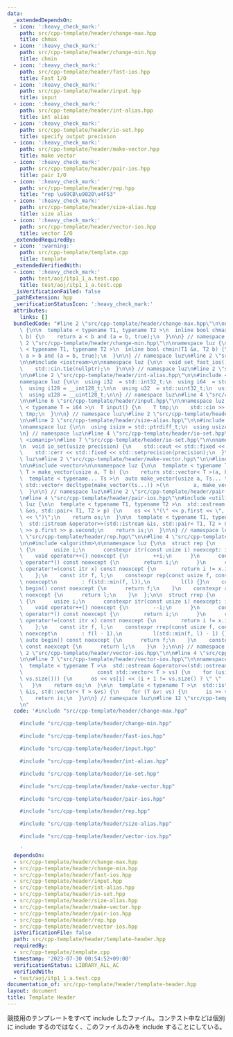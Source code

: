 ```yaml
---
data:
  _extendedDependsOn:
  - icon: ':heavy_check_mark:'
    path: src/cpp-template/header/change-max.hpp
    title: chmax
  - icon: ':heavy_check_mark:'
    path: src/cpp-template/header/change-min.hpp
    title: chmin
  - icon: ':heavy_check_mark:'
    path: src/cpp-template/header/fast-ios.hpp
    title: Fast I/O
  - icon: ':heavy_check_mark:'
    path: src/cpp-template/header/input.hpp
    title: input
  - icon: ':heavy_check_mark:'
    path: src/cpp-template/header/int-alias.hpp
    title: int alias
  - icon: ':heavy_check_mark:'
    path: src/cpp-template/header/io-set.hpp
    title: specify output precision
  - icon: ':heavy_check_mark:'
    path: src/cpp-template/header/make-vector.hpp
    title: make vector
  - icon: ':heavy_check_mark:'
    path: src/cpp-template/header/pair-ios.hpp
    title: pair I/O
  - icon: ':heavy_check_mark:'
    path: src/cpp-template/header/rep.hpp
    title: "rep \u69CB\u9020\u4F53"
  - icon: ':heavy_check_mark:'
    path: src/cpp-template/header/size-alias.hpp
    title: size alias
  - icon: ':heavy_check_mark:'
    path: src/cpp-template/header/vector-ios.hpp
    title: vector I/O
  _extendedRequiredBy:
  - icon: ':warning:'
    path: src/cpp-template/template.cpp
    title: template
  _extendedVerifiedWith:
  - icon: ':heavy_check_mark:'
    path: test/aoj/itp1_1_a.test.cpp
    title: test/aoj/itp1_1_a.test.cpp
  _isVerificationFailed: false
  _pathExtension: hpp
  _verificationStatusIcon: ':heavy_check_mark:'
  attributes:
    links: []
  bundledCode: "#line 2 \"src/cpp-template/header/change-max.hpp\"\n\nnamespace luz\
    \ {\n\n  template < typename T1, typename T2 >\n  inline bool chmax(T1 &a, T2\
    \ b) {\n    return a < b and (a = b, true);\n  }\n\n} // namespace luz\n#line\
    \ 2 \"src/cpp-template/header/change-min.hpp\"\n\nnamespace luz {\n\n  template\
    \ < typename T1, typename T2 >\n  inline bool chmin(T1 &a, T2 b) {\n    return\
    \ a > b and (a = b, true);\n  }\n\n} // namespace luz\n#line 2 \"src/cpp-template/header/fast-ios.hpp\"\
    \n\n#include <iostream>\n\nnamespace luz {\n\n  void set_fast_ios() {\n    std::ios::sync_with_stdio(false);\n\
    \    std::cin.tie(nullptr);\n  }\n\n} // namespace luz\n#line 2 \"src/cpp-template/header/input.hpp\"\
    \n\n#line 2 \"src/cpp-template/header/int-alias.hpp\"\n\n#include <cstdint>\n\n\
    namespace luz {\n\n  using i32  = std::int32_t;\n  using i64  = std::int64_t;\n\
    \  using i128 = __int128_t;\n\n  using u32  = std::uint32_t;\n  using u64  = std::uint64_t;\n\
    \  using u128 = __uint128_t;\n\n} // namespace luz\n#line 4 \"src/cpp-template/header/input.hpp\"\
    \n\n#line 6 \"src/cpp-template/header/input.hpp\"\n\nnamespace luz {\n\n  template\
    \ < typename T = i64 >\n  T input() {\n    T tmp;\n    std::cin >> tmp;\n    return\
    \ tmp;\n  }\n\n} // namespace luz\n#line 2 \"src/cpp-template/header/io-set.hpp\"\
    \n\n#line 2 \"src/cpp-template/header/size-alias.hpp\"\n\n#include <cstddef>\n\
    \nnamespace luz {\n\n  using isize = std::ptrdiff_t;\n  using usize = std::size_t;\n\
    \n} // namespace luz\n#line 4 \"src/cpp-template/header/io-set.hpp\"\n\n#include\
    \ <iomanip>\n#line 7 \"src/cpp-template/header/io-set.hpp\"\n\nnamespace luz {\n\
    \n  void io_set(usize precision) {\n    std::cout << std::fixed << std::setprecision(precision);\n\
    \    std::cerr << std::fixed << std::setprecision(precision);\n  }\n\n} // namespace\
    \ luz\n#line 2 \"src/cpp-template/header/make-vector.hpp\"\n\n#line 4 \"src/cpp-template/header/make-vector.hpp\"\
    \n\n#include <vector>\n\nnamespace luz {\n\n  template < typename T >\n  std::vector<\
    \ T > make_vector(usize a, T b) {\n    return std::vector< T >(a, b);\n  }\n\n\
    \  template < typename... Ts >\n  auto make_vector(usize a, Ts... ts) {\n    return\
    \ std::vector< decltype(make_vector(ts...)) >(\n        a, make_vector(ts...));\n\
    \  }\n\n} // namespace luz\n#line 2 \"src/cpp-template/header/pair-ios.hpp\"\n\
    \n#line 4 \"src/cpp-template/header/pair-ios.hpp\"\n#include <utility>\n\nnamespace\
    \ luz {\n\n  template < typename T1, typename T2 >\n  std::ostream &operator<<(std::ostream\
    \ &os, std::pair< T1, T2 > p) {\n    os << \"(\" << p.first << \", \" << p.second\
    \ << \")\";\n    return os;\n  }\n\n  template < typename T1, typename T2 >\n\
    \  std::istream &operator>>(std::istream &is, std::pair< T1, T2 > &p) {\n    is\
    \ >> p.first >> p.second;\n    return is;\n  }\n\n} // namespace luz\n#line 2\
    \ \"src/cpp-template/header/rep.hpp\"\n\n#line 4 \"src/cpp-template/header/rep.hpp\"\
    \n\n#include <algorithm>\n\nnamespace luz {\n\n  struct rep {\n    struct itr\
    \ {\n      usize i;\n      constexpr itr(const usize i) noexcept: i(i) {}\n  \
    \    void operator++() noexcept {\n        ++i;\n      }\n      constexpr usize\
    \ operator*() const noexcept {\n        return i;\n      }\n      constexpr bool\
    \ operator!=(const itr x) const noexcept {\n        return i != x.i;\n      }\n\
    \    };\n    const itr f, l;\n    constexpr rep(const usize f, const usize l)\
    \ noexcept\n        : f(std::min(f, l)),\n          l(l) {}\n    constexpr auto\
    \ begin() const noexcept {\n      return f;\n    }\n    constexpr auto end() const\
    \ noexcept {\n      return l;\n    }\n  };\n\n  struct rrep {\n    struct itr\
    \ {\n      usize i;\n      constexpr itr(const usize i) noexcept: i(i) {}\n  \
    \    void operator++() noexcept {\n        --i;\n      }\n      constexpr usize\
    \ operator*() const noexcept {\n        return i;\n      }\n      constexpr bool\
    \ operator!=(const itr x) const noexcept {\n        return i != x.i;\n      }\n\
    \    };\n    const itr f, l;\n    constexpr rrep(const usize f, const usize l)\
    \ noexcept\n        : f(l - 1),\n          l(std::min(f, l) - 1) {}\n    constexpr\
    \ auto begin() const noexcept {\n      return f;\n    }\n    constexpr auto end()\
    \ const noexcept {\n      return l;\n    }\n  };\n\n} // namespace luz\n#line\
    \ 2 \"src/cpp-template/header/vector-ios.hpp\"\n\n#line 4 \"src/cpp-template/header/vector-ios.hpp\"\
    \n\n#line 7 \"src/cpp-template/header/vector-ios.hpp\"\n\nnamespace luz {\n\n\
    \  template < typename T >\n  std::ostream &operator<<(std::ostream &os,\n   \
    \                        const std::vector< T > vs) {\n    for (usize i: rep(0,\
    \ vs.size())) {\n      os << vs[i] << (i + 1 != vs.size() ? \" \" : \"\");\n \
    \   }\n    return os;\n  }\n\n  template < typename T >\n  std::istream &operator>>(std::istream\
    \ &is, std::vector< T > &vs) {\n    for (T &v: vs) {\n      is >> v;\n    }\n\
    \    return is;\n  }\n\n} // namespace luz\n#line 12 \"src/cpp-template/header/template-header.hpp\"\
    \n"
  code: '#include "src/cpp-template/header/change-max.hpp"

    #include "src/cpp-template/header/change-min.hpp"

    #include "src/cpp-template/header/fast-ios.hpp"

    #include "src/cpp-template/header/input.hpp"

    #include "src/cpp-template/header/int-alias.hpp"

    #include "src/cpp-template/header/io-set.hpp"

    #include "src/cpp-template/header/make-vector.hpp"

    #include "src/cpp-template/header/pair-ios.hpp"

    #include "src/cpp-template/header/rep.hpp"

    #include "src/cpp-template/header/size-alias.hpp"

    #include "src/cpp-template/header/vector-ios.hpp"

    '
  dependsOn:
  - src/cpp-template/header/change-max.hpp
  - src/cpp-template/header/change-min.hpp
  - src/cpp-template/header/fast-ios.hpp
  - src/cpp-template/header/input.hpp
  - src/cpp-template/header/int-alias.hpp
  - src/cpp-template/header/io-set.hpp
  - src/cpp-template/header/size-alias.hpp
  - src/cpp-template/header/make-vector.hpp
  - src/cpp-template/header/pair-ios.hpp
  - src/cpp-template/header/rep.hpp
  - src/cpp-template/header/vector-ios.hpp
  isVerificationFile: false
  path: src/cpp-template/header/template-header.hpp
  requiredBy:
  - src/cpp-template/template.cpp
  timestamp: '2023-07-30 00:54:52+09:00'
  verificationStatus: LIBRARY_ALL_AC
  verifiedWith:
  - test/aoj/itp1_1_a.test.cpp
documentation_of: src/cpp-template/header/template-header.hpp
layout: document
title: Template Header
---
```


競技用のテンプレートをすべて include したファイル。コンテスト中などは個別に include するのではなく、このファイルのみを include することにしている。
